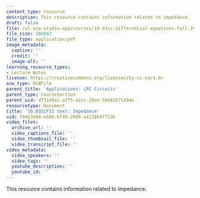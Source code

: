 ```yaml
---
content_type: resource
description: This resource contains information related to impedance.
draft: false
file: /ol-ocw-studio-app/courses/18-03sc-differential-equations-fall-2011/f94e3d44e68bbf402604a41386d7713b_MIT18_03SCF11_s20_2text.pdf
file_size: 186942
file_type: application/pdf
image_metadata:
  caption: ''
  credit: ''
  image-alt: ''
learning_resource_types:
- Lecture Notes
license: https://creativecommons.org/licenses/by-nc-sa/4.0/
ocw_type: OCWFile
parent_title: 'Applications: LRC Circuits'
parent_type: CourseSection
parent_uid: df3149e1-a7f5-a2cc-28e6-5b462671494e
resourcetype: Document
title: '18.03SCF11 text: Impedance'
uid: f94e3d44-e68b-bf40-2604-a41386d7713b
video_files:
  archive_url: ''
  video_captions_file: ''
  video_thumbnail_file: ''
  video_transcript_file: ''
video_metadata:
  video_speakers: ''
  video_tags: ''
  youtube_description: ''
  youtube_id: ''
---
```

This resource contains information related to impedance.